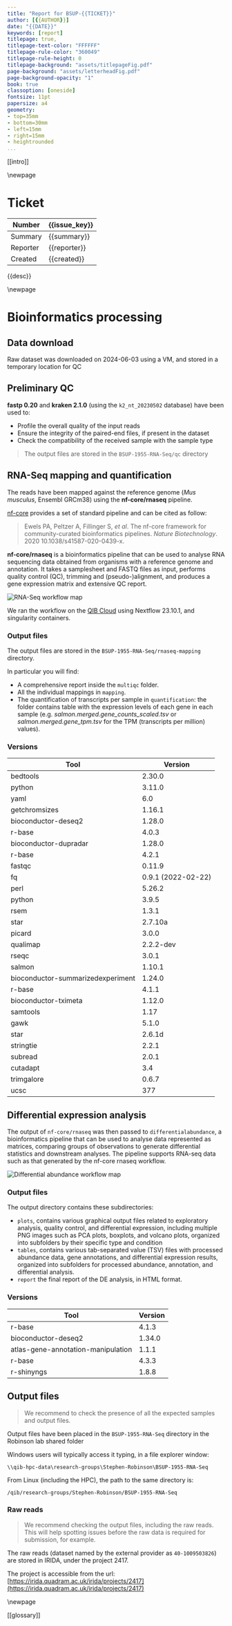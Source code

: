 ```yaml
---
title: "Report for BSUP-{{TICKET}}"
author: [{{AUTHOR}}]
date: "{{DATE}}"
keywords: [report]
titlepage: true,
titlepage-text-color: "FFFFFF"
titlepage-rule-color: "360049"
titlepage-rule-height: 0
titlepage-background: "assets/titlepageFig.pdf"
page-background: "assets/letterheadFig.pdf"
page-background-opacity: "1"
book: true
classoption: [oneside]
fontsize: 11pt
papersize: a4 
geometry:
- top=35mm
- bottom=30mm
- left=15mm
- right=15mm
- heightrounded
...
```

<!-- pandoc -V fontsize=12pt -V geometry:margin=1in -\-template eisvogel -\-listings -->

[[intro]]

\newpage 

# Ticket

Number   | {{issue_key}}
---------|-------
Summary  | {{summary}}
Reporter | {{reporter}}
Created  | {{created}}

{{desc}}

\newpage 

# Bioinformatics processing

## Data download

Raw dataset was downloaded on 2024-06-03 using a VM, and stored in a temporary location for QC

## Preliminary QC

**fastp 0.20** and **kraken 2.1.0** (using the `k2_nt_20230502` database) have been used to:

- Profile the overall quality of the input reads
- Ensure the integrity of the paired-end files, if present in the dataset
- Check the compatibility of the received sample with the sample type
  
> The output files are stored in the `BSUP-1955-RNA-Seq/qc` directory

## RNA-Seq mapping and quantification

The reads have been mapped against the reference genome (*Mus musculus*, Ensembl GRCm38) using the **nf-core/rnaseq** pipeline.

[nf-core](https://nf-co.re) provides a set of standard pipeline and can be cited as follow:

> Ewels PA, Peltzer A, Fillinger S, *et* *al*. 
> The nf-core framework for community-curated bioinformatics pipelines. *Nature Biotechnology*. 2020 10.1038/s41587-020-0439-x. 

**nf-core/rnaseq** is a bioinformatics pipeline that can be used to analyse RNA sequencing data obtained from organisms with a reference genome and annotation. It takes a samplesheet and FASTQ files as input, performs quality control (QC), trimming and (pseudo-)alignment, and produces a gene expression matrix and extensive QC report.
  
![RNA-Seq workflow map](assets/nf-core-rnaseq.png)

We ran the workflow on the [QIB Cloud](https://cloud.quadram.ac.uk) using Nextflow 23.10.1, and singularity containers.

<!--hide
```bash
nextflow run nf-core/rnaseq \
  --input list.csv --outdir rnaseq-mapping \
  -profile singularity -r 3.12.0 \
  --fasta Mus_musculus/Ensembl/GRCm38/Sequence/WholeGenomeFasta/genome.fa \
  --gtf Mus_musculus/Ensembl/GRCm38/Annotation/Genes/genes.gtf \
  -work-dir /volume/tmp-rna/BSUP-1955
```
-->

### Output files

The output files are stored in the `BSUP-1955-RNA-Seq/rnaseq-mapping` directory.

In particular you will find:

* A comprehensive report inside the `multiqc` folder.
* All the individual mappings in `mapping`.
* The quantification of transcripts per sample in `quantification`: the folder contains table with the expression levels of each gene in each sample (e.g. *salmon.merged.gene_counts_scaled.tsv* or *salmon.merged.gene_tpm.tsv* for the TPM (transcripts per million) values).

### Versions

| Tool                       | Version                      |
|----------------------------|------------------------------|
| bedtools                   | 2.30.0                       |
| python                     | 3.11.0                       |
| yaml                       | 6.0                          |
| getchromsizes              | 1.16.1                       |
| bioconductor-deseq2        | 1.28.0                       |
| r-base                     | 4.0.3                        |
| bioconductor-dupradar      | 1.28.0                       |
| r-base                     | 4.2.1                        |
| fastqc                     | 0.11.9                       |
| fq                         | 0.9.1 (2022-02-22)           |
| perl                       | 5.26.2                       |
| python                     | 3.9.5                        |
| rsem                       | 1.3.1                        |
| star                       | 2.7.10a                      |
| picard                     | 3.0.0                        |
| qualimap                   | 2.2.2-dev                    |
| rseqc                      | 3.0.1                        |
| salmon                     | 1.10.1                       |
| bioconductor-summarizedexperiment | 1.24.0                |
| r-base                     | 4.1.1                        |
| bioconductor-tximeta       | 1.12.0                       |
| samtools                   | 1.17                         |
| gawk                       | 5.1.0                        |
| star                       | 2.6.1d                       |
| stringtie                  | 2.2.1                        |
| subread                    | 2.0.1                        |
| cutadapt                   | 3.4                          |
| trimgalore                 | 0.6.7                        |
| ucsc                       | 377                          |


## Differential expression analysis

The output of `nf-core/rnaseq` was then passed to `differentialabundance`,  a bioinformatics pipeline that can be used to analyse data represented as matrices, comparing groups of observations to generate differential statistics and downstream analyses. The pipeline supports RNA-seq data such as that generated by the nf-core rnaseq workflow.

![Differential abundance workflow map](assets/nf-core-rnaseq.png)

<!--hide
```bash
nextflow run nf-core/differentialabundance \
 -r 1.5.0 -profile rnaseq,docker \
 --input demo.csv --matrix demo_counts.tsv \
 --contrasts  contrast_demo.csv \
 -work-dir /volume/tmp-rna/BSUP-1955/ \
  --gtf Mus_musculus/Ensembl/GRCm38/Annotation/Genes/genes.gtf\
  --outdir rnaseq-diffexp -with-tower
```
-->
### Output files

The output directory contains these subdirectories:

* `plots`, contains various graphical output files related to exploratory analysis, quality control, and differential expression, including multiple PNG images such as PCA plots, boxplots, and volcano plots, organized into subfolders by their specific type and condition
* `tables`, contains various tab-separated value (TSV) files with processed abundance data, gene annotations, and differential expression results, organized into subfolders for processed abundance, annotation, and differential analysis.
* `report` the final report of the DE analysis, in HTML format.
  
### Versions

| Tool                                   | Version      |
|----------------------------------------|--------------|
| r-base                                 | 4.1.3        |
| bioconductor-deseq2                    | 1.34.0       |
| atlas-gene-annotation-manipulation     | 1.1.1        |
| r-base                                 | 4.3.3        |
| r-shinyngs                             | 1.8.8        |

## Output files

> We recommend to check the presence of all the expected samples and output files.

Output files have been placed in the `BSUP-1955-RNA-Seq` directory in the Robinson lab shared folder

Windows users will typically access it typing, in a file explorer window:

```
\\qib-hpc-data\research-groups\Stephen-Robinson\BSUP-1955-RNA-Seq
```

From Linux (including the HPC), the path to the same directory is:

```
/qib/research-groups/Stephen-Robinson/BSUP-1955-RNA-Seq
```

### Raw reads

> We recommend checking the output files, including the raw reads. This will help spotting issues before the raw data is required for submission, for example.

The raw reads (dataset named by the external provider as `40-1009503826`) are stored in IRIDA, under the project 2417.

The project is accessible from the url: [https://irida.quadram.ac.uk/irida/projects/2417](https://irida.quadram.ac.uk/irida/projects/2417)

\newpage 

[[glossary]]